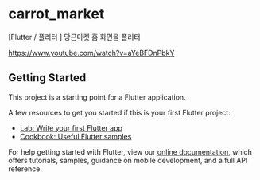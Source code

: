 # carrot_market

[Flutter / 플러터 ] 당근마켓 홈 화면을 플러터

https://www.youtube.com/watch?v=aYeBFDnPbkY

## Getting Started

This project is a starting point for a Flutter application.

A few resources to get you started if this is your first Flutter project:

- [Lab: Write your first Flutter app](https://flutter.dev/docs/get-started/codelab)
- [Cookbook: Useful Flutter samples](https://flutter.dev/docs/cookbook)

For help getting started with Flutter, view our
[online documentation](https://flutter.dev/docs), which offers tutorials,
samples, guidance on mobile development, and a full API reference.
